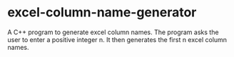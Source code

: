 # excel-column-name-generator
A C++ program to generate excel column names.
The program asks the user to enter a positive integer n. It then generates the first n excel column names.
